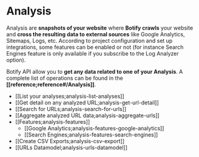 # Analysis

Analysis are **snapshots of your website** where **Botify crawls** your website and **cross the resulting data to external sources** like Google Analytics, Sitemaps, Logs, etc.
According to project configuration and set up integrations, some features can be enabled or not (for instance Search Engines feature is only available if you subscribe to the Log Analyzer option).

Botify API allow you to **get any data related to one of your Analysis**. A complete list of operations can be found in the **[[reference;reference#/Analysis]]**.

- [[List your analyses;analysis-list-analyses]]
- [[Get detail on any analyzed URL;analysis-get-url-detail]]
- [[Search for URLs;analysis-search-for-urls]]
- [[Aggregate analyzed URL data;analysis-aggregate-urls]]
- [[Features;analysis-features]]
    - [[Google Analytics;analysis-features-google-analytics]]
    - [[Search Engines;analysis-features-search-engines]]
- [[Create CSV Exports;analysis-csv-export]]
- [[URLs Datamodel;analysis-urls-datamodel]]
